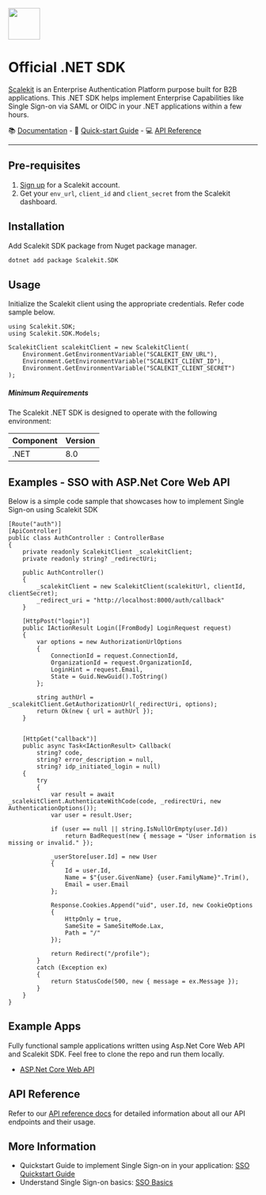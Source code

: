 <p align="left">
  <a href="https://scalekit.com" target="_blank" rel="noopener noreferrer">
    <picture>
      <img src="https://cdn.scalekit.cloud/v1/scalekit-logo-dark.svg" height="64">
    </picture>
  </a>
  <br/>
</p>

# Official .NET SDK
<a href="https://scalekit.com" target="_blank" rel="noopener noreferrer">Scalekit</a> is an Enterprise Authentication Platform purpose built for B2B applications. This .NET SDK helps implement Enterprise Capabilities like Single Sign-on via SAML or OIDC in your .NET applications within a few hours.

<div>
📚 <a target="_blank" href="https://docs.scalekit.com">Documentation</a> - 🚀 <a target="_blank" href="https://docs.scalekit.com">Quick-start Guide</a> - 💻 <a target="_blank" href="https://docs.scalekit.com/apis">API Reference</a>
</div>
<hr />

## Pre-requisites

1. [Sign up](https://scalekit.com) for a Scalekit account.
2. Get your ```env_url```, ```client_id``` and ```client_secret``` from the Scalekit dashboard.

## Installation
Add Scalekit SDK package from Nuget package manager. 

```sh
dotnet add package Scalekit.SDK

```

## Usage

Initialize the Scalekit client using the appropriate credentials. Refer code sample below.
```.net
using Scalekit.SDK;
using Scalekit.SDK.Models;

ScalekitClient scalekitClient = new ScalekitClient(
    Environment.GetEnvironmentVariable("SCALEKIT_ENV_URL"),
    Environment.GetEnvironmentVariable("SCALEKIT_CLIENT_ID"),
    Environment.GetEnvironmentVariable("SCALEKIT_CLIENT_SECRET")
);
```

##### Minimum Requirements

The Scalekit .NET SDK is designed to operate with the following environment:

| Component | Version |
| --------- | ------- |
| .NET      | 8.0      |


## Examples - SSO with ASP.Net Core Web API 

Below is a simple code sample that showcases how to implement Single Sign-on using Scalekit SDK

```.net
[Route("auth")]
[ApiController]
public class AuthController : ControllerBase
{
    private readonly ScalekitClient _scalekitClient;
    private readonly string? _redirectUri;

    public AuthController()
    {
        _scalekitClient = new ScalekitClient(scalekitUrl, clientId, clientSecret);
        _redirect_uri = "http://localhost:8000/auth/callback"
    }

    [HttpPost("login")]
    public IActionResult Login([FromBody] LoginRequest request)
    {
        var options = new AuthorizationUrlOptions
        {
            ConnectionId = request.ConnectionId,
            OrganizationId = request.OrganizationId,
            LoginHint = request.Email,
            State = Guid.NewGuid().ToString()
        };

        string authUrl = _scalekitClient.GetAuthorizationUrl(_redirectUri, options);
        return Ok(new { url = authUrl });
    }


    [HttpGet("callback")]
    public async Task<IActionResult> Callback(
        string? code, 
        string? error_description = null, 
        string? idp_initiated_login = null)
    {
        try
        {
            var result = await _scalekitClient.AuthenticateWithCode(code, _redirectUri, new AuthenticationOptions());
            var user = result.User;

            if (user == null || string.IsNullOrEmpty(user.Id))
                return BadRequest(new { message = "User information is missing or invalid." });

            _userStore[user.Id] = new User
            {
                Id = user.Id,
                Name = $"{user.GivenName} {user.FamilyName}".Trim(),
                Email = user.Email
            };

            Response.Cookies.Append("uid", user.Id, new CookieOptions
            {
                HttpOnly = true,
                SameSite = SameSiteMode.Lax,
                Path = "/"
            });

            return Redirect("/profile");
        }
        catch (Exception ex)
        {
            return StatusCode(500, new { message = ex.Message });
        }
    }
}
```

## Example Apps

Fully functional sample applications written using Asp.Net Core Web API and Scalekit SDK. Feel free to clone the repo and run them locally.

- [ASP.Net Core Web API ](https://github.com/scalekit-inc/scalekit-dotnet-example)


## API Reference

Refer to our [API reference docs](https://docs.scalekit.com/apis) for detailed information about all our API endpoints and their usage.

## More Information

- Quickstart Guide to implement Single Sign-on in your application: [SSO Quickstart Guide](https://docs.scalekit.com)
- Understand Single Sign-on basics: [SSO Basics](https://docs.scalekit.com/best-practices/single-sign-on)
